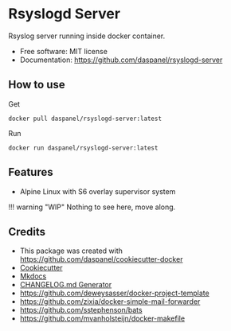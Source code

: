 
# Rsyslogd Server

Rsyslog server running inside docker container.

* Free software: MIT license
* Documentation: https://github.com/daspanel/rsyslogd-server

## How to use
Get
```shell
docker pull daspanel/rsyslogd-server:latest
```

Run
```shell
docker run daspanel/rsyslogd-server:latest
```

## Features

* Alpine Linux with S6 overlay supervisor system

!!! warning "WIP"
    Nothing to see here, move along.

## Credits

* This package was created with <https://github.com/daspanel/cookiecutter-docker>
* [Cookiecutter](https://github.com/audreyr/cookiecutter)
* [Mkdocs](http://www.mkdocs.org/)
* [CHANGELOG.md Generator](https://github.com/mh-cbon/changelog)
* <https://github.com/deweysasser/docker-project-template>
* <https://github.com/zixia/docker-simple-mail-forwarder>
* <https://github.com/sstephenson/bats>
* <https://github.com/mvanholsteijn/docker-makefile>
